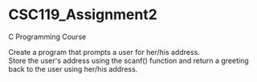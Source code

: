# CSC119_Assignment2

C Programming Course

Create a program that prompts a user for her/his address. 			            
Store the user's address using the scanf() function and return a greeting                    
back to the user using her/his address. 
